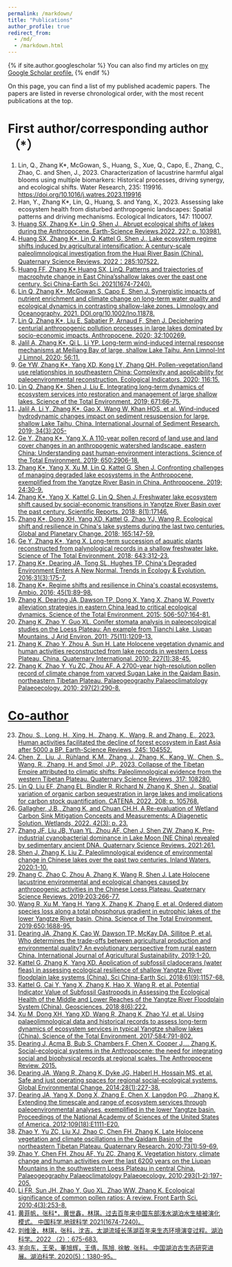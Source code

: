 ```yaml
---
permalink: /markdown/
title: "Publications"
author_profile: true
redirect_from: 
  - /md/
  - /markdown.html
---
```


{% if site.author.googlescholar %}
  You can also find my articles on <u><a href="https://scholar.google.com/citations?user=8DTFIfgAAAAJ&hl=en">my Google Scholar profile</a>.</u>
{% endif %}



On this page, you can find a list of my published academic papers. The papers are listed in reverse chronological order, with the most recent publications at the top.

# First author/corresponding author（*）

1. Lin, Q., Zhang K*, McGowan, S., Huang, S., Xue, Q., Capo, E., Zhang, C., Zhao, C. and Shen, J., 2023. Characterization of lacustrine harmful algal blooms using multiple biomarkers: Historical processes, driving synergy, and ecological shifts. Water Research, 235: 119916. https://doi.org/10.1016/j.watres.2023.119916
2. Han, Y., Zhang K*, Lin, Q., Huang, S. and Yang, X., 2023. Assessing lake ecosystem health from disturbed anthropogenic landscapes: Spatial patterns and driving mechanisms. Ecological Indicators, 147: 110007.<u><a href=" https://doi.org/10.1016/j.watres.2023.119916"></u>
3. Huang SX, Zhang K*, Lin Q, Shen J., Abrupt ecological shifts of lakes during the Anthropocene. Earth-Science Reviews.2022. 227: p. 103981.
4. Huang SX, Zhang K*, Lin Q, Kattel G, Shen J., Lake ecosystem regime shifts induced by agricultural intensification: A century-scale paleolimnological investigation from the Huai River Basin (China). Quaternary Science Reviews. 2022：285:107522.
5. Huang FF, Zhang K* Huang SX, LinQ. Patterns and trajectories of macrophyte change in East China’sshallow lakes over the past one century. Sci China-Earth Sci. 2021(1674-7240).
6. Lin Q, Zhang K*, McGowan S, Capo E, Shen J. Synergistic impacts of nutrient enrichment and climate change on long-term water quality and ecological dynamics in contrasting shallow-lake zones. Limnology and Oceanography. 2021. DOI.org/10.1002/lno.11878.
7. Lin Q, Zhang K*, Liu E, Sabatier P, Arnaud F, Shen J. Deciphering centurial anthropogenic pollution processes in large lakes dominated by socio-economic impacts. Anthropocene. 2020; 32:100269.
8. Jalil A, Zhang K*, Qi L, Li YP. Long-term wind-induced internal response mechanisms at Meiliang Bay of large, shallow Lake Taihu. Ann Limnol-Int J Limnol. 2020; 56:11.
9. Ge YW, Zhang K*, Yang XD, Kong LY, Zhang QH. Pollen-vegetation/land use relationships in southeastern China: Complexity and applicability for paleoenvironmental reconstruction. Ecological Indicators. 2020; 116:15.
10. Lin Q, Zhang K*, Shen J, Liu E. Integrating long-term dynamics of ecosystem services into restoration and management of large shallow lakes. Science of the Total Environment. 2019; 671:66-75.
11. Jalil A, Li Y, Zhang K*, Gao X, Wang W, Khan HOS, et al. Wind-induced hydrodynamic changes impact on sediment resuspension for large, shallow Lake Taihu, China. International Journal of Sediment Research. 2019; 34(3):205-
12. Ge Y, Zhang K*, Yang X. A 110-year pollen record of land use and land cover changes in an anthropogenic watershed landscape, eastern China: Understanding past human-environment interactions. Science of the Total Environment. 2019; 650:2906-18.
13. Zhang K*, Yang X, Xu M, Lin Q, Kattel G, Shen J. Confronting challenges of managing degraded lake ecosystems in the Anthropocene, exemplified from the Yangtze River Basin in China. Anthropocene. 2019; 24:30-9.
14. Zhang K*, Yang X, Kattel G, Lin Q, Shen J. Freshwater lake ecosystem shift caused by social-economic transitions in Yangtze River Basin over the past century. Scientific Reports. 2018; 8(1):17146.
15. Zhang K*, Dong XH, Yang XD, Kattel G, Zhao YJ, Wang R. Ecological shift and resilience in China's lake systems during the last two centuries. Global and Planetary Change. 2018; 165:147-59.
16. Ge Y, Zhang K*, Yang X. Long-term succession of aquatic plants reconstructed from palynological records in a shallow freshwater lake. Science of The Total Environment. 2018; 643:312-23.
17. Zhang K*, Dearing JA, Tong SL, Hughes TP. China's Degraded Environment Enters A New Normal. Trends in Ecology & Evolution. 2016;31(3):175-7.
18. Zhang K*. Regime shifts and resilience in China's coastal ecosystems. Ambio. 2016; 45(1):89-98.
19. Zhang K, Dearing JA, Dawson TP, Dong X, Yang X, Zhang W. Poverty alleviation strategies in eastern China lead to critical ecological dynamics. Science of the Total Environment. 2015; 506-507:164-81.
20. Zhang K, Zhao Y, Guo XL. Conifer stomata analysis in paleoecological studies on the Loess Plateau: An example from Tianchi Lake, Liupan Mountains. J Arid Environ. 2011; 75(11):1209-13.
21. Zhang K, Zhao Y, Zhou A, Sun H. Late Holocene vegetation dynamic and human activities reconstructed from lake records in western Loess Plateau, China. Quaternary International. 2010; 227(1):38-45.
22. Zhang K, Zhao Y, Yu ZC, Zhou AF. A 2700-year high-resolution pollen record of climate change from varved Sugan Lake in the Qaidam Basin, northeastern Tibetan Plateau. Palaeogeography Palaeoclimatology Palaeoecology. 2010; 297(2):290-8.

# Co-author

23. Zhou, S., Long, H., Xing, H., Zhang, K., Wang, R. and Zhang, E., 2023. Human activities facilitated the decline of forest ecosystem in East Asia after 5000 a BP. Earth-Science Reviews, 245: 104552.
24. Chen, Z., Liu, J., Rühland, K.M., Zhang, J., Zhang, K., Kang, W., Chen, S., Wang, R., Zhang, H. and Smol, J.P., 2023. Collapse of the Tibetan Empire attributed to climatic shifts: Paleolimnological evidence from the western Tibetan Plateau. Quaternary Science Reviews, 317: 108280.
25. Lin Q, Liu EF, Zhang EL, Bindler R, Richard N, Zhang K, Shen J., Spatial variation of organic carbon sequestration in large lakes and implications for carbon stock quantification. CATENA, 2022. 208: p. 105768.
26. Gallagher, J.B., Zhang K, and Chuan CH.H, A Re-evaluation of Wetland Carbon Sink Mitigation Concepts and Measurements: A Diagenetic Solution. Wetlands, 2022. 42(3): p. 23.
27. Zhang JF, Liu JB, Yuan YL, Zhou AF, Chen J, Shen ZW, Zhang K. Pre-industrial cyanobacterial dominance in Lake Moon (NE China) revealed by sedimentary ancient DNA. Quaternary Science Reviews. 2021;261.
28. Shen J, Zhang K, Liu Z. Paleolimnological evidence of environmental change in Chinese lakes over the past two centuries. Inland Waters. 2020:1-10.
29. Zhang C, Zhao C, Zhou A, Zhang K, Wang R, Shen J. Late Holocene lacustrine environmental and ecological changes caused by anthropogenic activities in the Chinese Loess Plateau. Quaternary Science Reviews. 2019;203:266-77.
30. Wang R, Xu M, Yang H, Yang X, Zhang K, Zhang E, et al. Ordered diatom species loss along a total phosphorus gradient in eutrophic lakes of the lower Yangtze River basin, China. Science of The Total Environment. 2019;650:1688-95.
31. Dearing JA, Zhang K, Cao W, Dawson TP, McKay DA, Sillitoe P, et al. Who determines the trade-offs between agricultural production and environmental quality? An evolutionary perspective from rural eastern China. International Journal of Agricultural Sustainability. 2019:1-20.
32. Kattel G, Zhang K, Yang XD. Application of subfossil cladocerans (water fleas) in assessing ecological resilience of shallow Yangtze River floodplain lake systems (China). Sci China-Earth Sci. 2018;61(9):1157-68.
33. Kattel G, Cai Y, Yang X, Zhang K, Hao X, Wang R, et al. Potential Indicator Value of Subfossil Gastropods in Assessing the Ecological Health of the Middle and Lower Reaches of the Yangtze River Floodplain System (China). Geosciences. 2018;8(6):222.
34. Xu M, Dong XH, Yang XD, Wang R, Zhang K, Zhao YJ, et al. Using palaeolimnological data and historical records to assess long-term dynamics of ecosystem services in typical Yangtze shallow lakes (China). Science of the Total Environment. 2017;584:791-802.
35. Dearing J, Acma B, Bub S, Chambers F, Chen X, Cooper J,… Zhang K. Social-ecological systems in the Anthropocene: the need for integrating social and biophysical records at regional scales. The Anthropocene Review. 2015.
36. Dearing JA, Wang R, Zhang K, Dyke JG, Haberl H, Hossain MS, et al. Safe and just operating spaces for regional social-ecological systems. Global Environmental Change. 2014;28(1):227-38.
37. Dearing JA, Yang X, Dong X, Zhang E, Chen X, Langdon PG, ..Zhang K. Extending the timescale and range of ecosystem services through paleoenvironmental analyses, exemplified in the lower Yangtze basin. Proceedings of the National Academy of Sciences of the United States of America. 2012;109(18):E1111-E20.
38. Zhao Y, Yu ZC, Liu XJ, Zhao C, Chen FH, Zhang K. Late Holocene vegetation and climate oscillations in the Qaidam Basin of the northeastern Tibetan Plateau. Quaternary Research. 2010;73(1):59-69.
39. Zhao Y, Chen FH, Zhou AF, Yu ZC, Zhang K. Vegetation history, climate change and human activities over the last 6200 years on the Liupan Mountains in the southwestern Loess Plateau in central China. Palaeogeography Palaeoclimatology Palaeoecology. 2010;293(1-2):197-205.
40. Li FR, Sun JH, Zhao Y, Guo XL, Zhao WW, Zhang K. Ecological significance of common pollen ratios: A review. Front Earth Sci. 2010;4(3):253-8.
41. 黄菲帆，张科*，黄世鑫，林琪。过去百年来中国东部浅水湖泊水生植被演化模式。 中国科学.地球科学 2021(1674-7240)。
42. 刘维淦，林琪，张科，沈吉。太湖流域长荡湖百年来生态环境演变过程。湖泊科学。2022 （2）：675-683.
43. 羊向东，王荣，董旭辉，王倩，陈旭, 徐敏, 张科。 中国湖泊古生态研究进展。湖泊科学. 2020(5)：1380-95。
